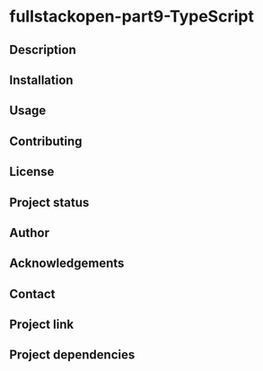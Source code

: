 # fullstackopen-part9-TypeScript

## Description

## Installation

## Usage

## Contributing

## License

## Project status

## Author

## Acknowledgements

## Contact

## Project link

## Project dependencies

